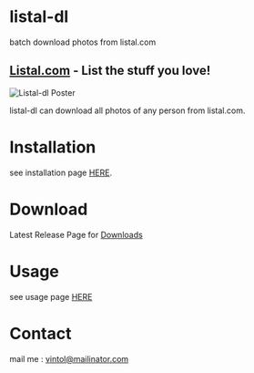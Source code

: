 # listal-dl
batch download photos from listal.com

## [Listal.com](www.listal.com) - List the stuff you love!

![Listal-dl Poster](https://raw.githubusercontent.com/vintol/listal-dl/gh-pages/poster.png)


listal-dl can download all photos of any person from listal.com.

# Installation

see installation page [HERE](https://github.com/vintol/listal-dl/wiki/Installation).

# Download

Latest Release Page for [Downloads](https://github.com/vintol/listal-dl/releases/tag/0.21)

# Usage

see usage page [HERE](https://github.com/vintol/listal-dl/wiki/Uv0.2)

# Contact

mail me : vintol@mailinator.com
